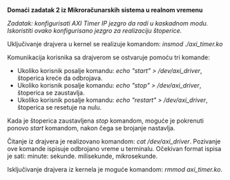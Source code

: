 **Domaći zadatak 2 iz Mikroračunarskih sistema u realnom vremenu**

*Zadatak: konfigurisati AXI Timer IP jezgro da radi u kaskadnom modu. Iskoristiti ovako konfigurisano jezgro za realizaciju štoperice.*

Uključivanje drajvera u kernel se realizuje komandom: _insmod ./axi_timer.ko_

Komunikacija korisnika sa drajverom se ostvaruje pomoću tri komande:
- Ukoliko korisnik posalje komandu: _echo "start" > /dev/axi_driver_, štoperica kreće da odbrojava.
- Ukoliko korisnik posalje komandu: _echo "stop" > /dev/axi_driver_, štoperica se zaustavlja.
- Ukoliko korisnik posalje komandu: _echo "restart" > /dev/axi_driver_, štoperica se resetuje na nulu.

Kada je štoperica zaustavljena _stop_ komandom, moguće je pokrenuti ponovo _start_ komandom, nakon čega se brojanje nastavlja.

Čitanje iz drajvera je realizovano komandom: _cat /dev/axi_driver_. Pozivanje ove komande ispisuje odbrojano vreme u terminalu. 
Očekivan format ispisa je sati: minute: sekunde. milisekunde, mikrosekunde. 

Isključivanje drajvera iz kernela je moguće komandom: _rmmod axi_timer.ko_.

